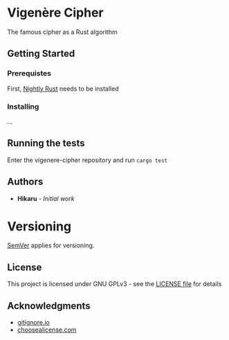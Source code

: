 # Vigenère Cipher
The famous cipher as a Rust algorithm

## Getting Started
### Prerequistes
First, [Nightly Rust](https://doc.rust-lang.org/1.13.0/book/nightly-rust.html) needs to be installed
### Installing
...

## Running the tests
Enter the vigenere-cipher repository and run `cargo test`

## Authors
* **Hikaru** - *Initial work*

# Versioning

[SemVer](http://semver.org/) applies for versioning.

## License
This project is licensed under GNU GPLv3 - see the [LICENSE file](/LICENSE) for details

## Acknowledgments
* [gitignore.io](https://www.gitignore.io)
* [choosealicense.com](https://choosealicense.com)
